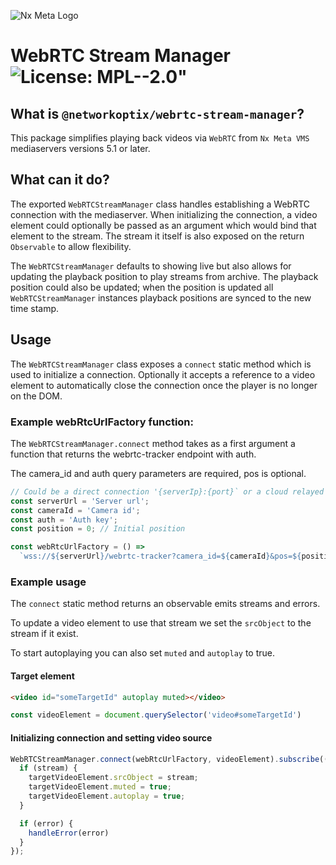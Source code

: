 ![Nx Meta Logo](https://meta.nxvms.com/static/images/logo.png)

# WebRTC Stream Manager ![License: MPL--2.0"](https://img.shields.io/badge/License-MPL--2.0-yellow.svg)

## What is `@networkoptix/webrtc-stream-manager`?

This package simplifies playing back videos via `WebRTC` from `Nx Meta VMS` mediaservers versions 5.1 or later.

## What can it do?

The exported `WebRTCStreamManager` class handles establishing a WebRTC connection with the mediaserver. When initializing the connection, a video element could optionally be passed as an argument which would bind that element to the stream. The stream it itself is also exposed on the return `Observable` to allow flexibility.

The `WebRTCStreamManager` defaults to showing live but also allows for updating the playback position to play streams from archive. The playback position could also be updated; when the position is updated all `WebRTCStreamManager` instances playback positions are synced to the new time stamp.

## Usage

The `WebRTCStreamManager` class exposes a `connect` static method which is used to initialize a connection. Optionally it accepts a reference to a video element to automatically close the connection once the player is no longer on the DOM.

### Example webRtcUrlFactory function:

The `WebRTCStreamManager.connect` method takes as a first argument a function that returns the webrtc-tracker endpoint with auth.

The camera_id and auth query parameters are required, pos is optional.

```typescript
// Could be a direct connection '{serverIp}:{port}` or a cloud relayed connection '{serverId}.{cloudSystemId}.{relayUrl}'
const serverUrl = 'Server url';
const cameraId = 'Camera id';
const auth = 'Auth key';
const position = 0; // Initial position

const webRtcUrlFactory = () =>
  `wss://${serverUrl}/webrtc-tracker?camera_id=${cameraId}&pos=${position}&auth=${auth}`;
```

### Example usage

The `connect` static method returns an observable emits streams and errors.

To update a video element to use that stream we set the `srcObject` to the stream if it exist.

To start autoplaying you can also set `muted` and `autoplay` to true.


#### Target element

```html
<video id="someTargetId" autoplay muted></video>
```

```typescript
const videoElement = document.querySelector('video#someTargetId')
```

#### Initializing connection and setting video source

```typescript
WebRTCStreamManager.connect(webRtcUrlFactory, videoElement).subscribe(([stream, error]) => {
  if (stream) {
    targetVideoElement.srcObject = stream;
    targetVideoElement.muted = true;
    targetVideoElement.autoplay = true;
  }

  if (error) {
    handleError(error)
  }
});
```
